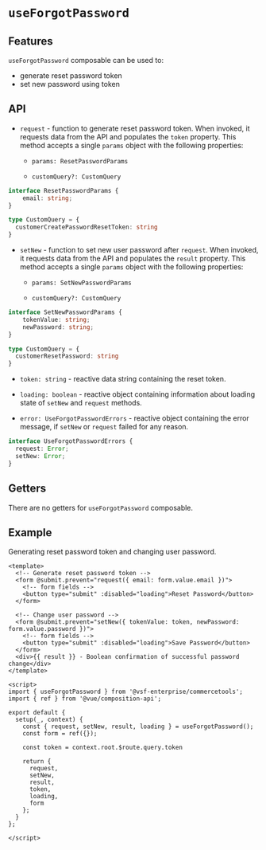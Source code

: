 # `useForgotPassword`

## Features

`useForgotPassword` composable can be used to:

* generate reset password token
* set new password using token

## API

- `request` - function to generate reset password token. When invoked, it requests data from the API and populates the `token` property. This method accepts a single `params` object with the following properties:

  - `params: ResetPasswordParams`

  - `customQuery?: CustomQuery`

```typescript
interface ResetPasswordParams {
    email: string;
}

type CustomQuery = {
  customerCreatePasswordResetToken: string
}
```

- `setNew` - function to set new user password after `request`. When invoked, it requests data from the API and populates the `result` property. This method accepts a single `params` object with the following properties:

  - `params: SetNewPasswordParams`
  
  - `customQuery?: CustomQuery`

```typescript
interface SetNewPasswordParams {
    tokenValue: string;
    newPassword: string;
}

type CustomQuery = {
  customerResetPassword: string
}
```

- `token: string` - reactive data string containing the reset token.

- `loading: boolean` - reactive object containing information about loading state of `setNew` and `request` methods.

- `error: UseForgotPasswordErrors` - reactive object containing the error message, if `setNew` or `request` failed for any reason.

```ts
interface UseForgotPasswordErrors {
  request: Error;
  setNew: Error;
}
```

## Getters

There are no getters for `useForgotPassword` composable.

## Example

Generating reset password token and changing user password.

```vue
<template>
  <!-- Generate reset password token -->
  <form @submit.prevent="request({ email: form.value.email })">
    <!-- form fields -->
    <button type="submit" :disabled="loading">Reset Password</button>
  </form>

  <!-- Change user password -->
  <form @submit.prevent="setNew({ tokenValue: token, newPassword: form.value.password })">
    <!-- form fields -->
    <button type="submit" :disabled="loading">Save Password</button>
  </form>
  <div>{{ result }} - Boolean confirmation of successful password change</div>
</template>

<script>
import { useForgotPassword } from '@vsf-enterprise/commercetools';
import { ref } from '@vue/composition-api';

export default {
  setup(_, context) {
    const { request, setNew, result, loading } = useForgotPassword();
    const form = ref({});

    const token = context.root.$route.query.token

    return {
      request,
      setNew,
      result,
      token,
      loading,
      form
    };
  }
};

</script>
```

